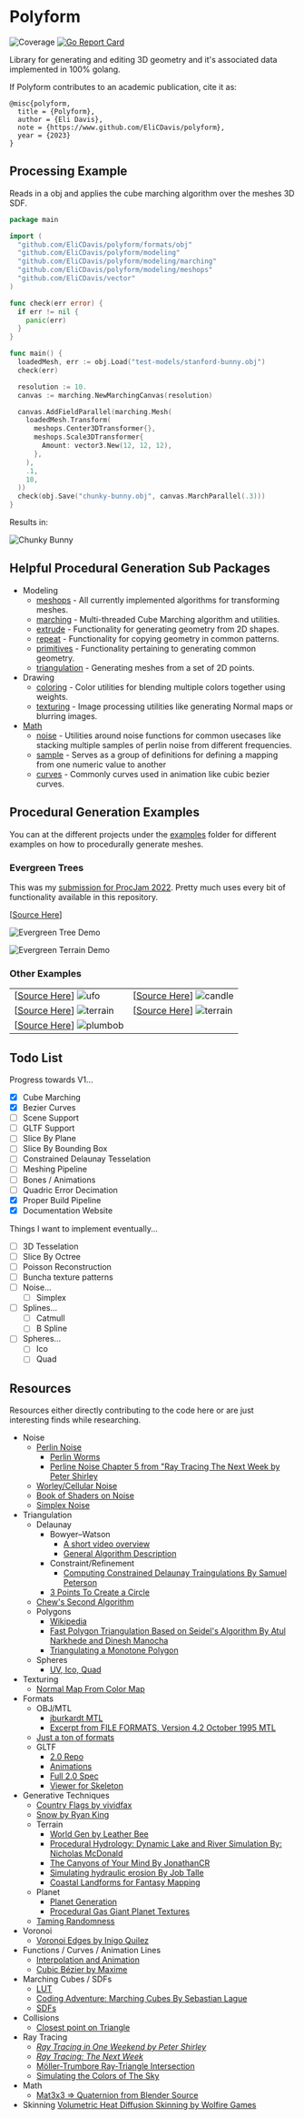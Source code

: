 # Polyform
![Coverage](https://img.shields.io/badge/Coverage-40.8%25-yellow)
[![Go Report Card](https://goreportcard.com/badge/github.com/EliCDavis/polyform)](https://goreportcard.com/report/github.com/EliCDavis/polyform)

Library for generating and editing 3D geometry and it's associated data implemented in 100% golang.

If Polyform contributes to an academic publication, cite it as:

```
@misc{polyform,
  title = {Polyform},
  author = {Eli Davis},
  note = {https://www.github.com/EliCDavis/polyform},
  year = {2023}
}
```

## Processing Example

Reads in a obj and applies the cube marching algorithm over the meshes 3D SDF.

```go
package main

import (
  "github.com/EliCDavis/polyform/formats/obj"
  "github.com/EliCDavis/polyform/modeling"
  "github.com/EliCDavis/polyform/modeling/marching"
  "github.com/EliCDavis/polyform/modeling/meshops"
  "github.com/EliCDavis/vector"
)

func check(err error) {
  if err != nil {
    panic(err)
  }
}

func main() {
  loadedMesh, err := obj.Load("test-models/stanford-bunny.obj")
  check(err)

  resolution := 10.
  canvas := marching.NewMarchingCanvas(resolution)

  canvas.AddFieldParallel(marching.Mesh(
    loadedMesh.Transform(
      meshops.Center3DTransformer{},
      meshops.Scale3DTransformer{
        Amount: vector3.New(12, 12, 12),
      },
    ),
    .1,
    10,
  ))
  check(obj.Save("chunky-bunny.obj", canvas.MarchParallel(.3)))
}
```

Results in:

![Chunky Bunny](/examples/inflate/chunky-bunny.png)

## Helpful Procedural Generation Sub Packages

- Modeling
  - [meshops](/modeling/meshops/) - All currently implemented algorithms for transforming meshes. 
  - [marching](/modeling/marching/) - Multi-threaded Cube Marching algorithm and utilities.
  - [extrude](/modeling/extrude/) - Functionality for generating geometry from 2D shapes.
  - [repeat](/modeling/repeat/) - Functionality for copying geometry in common patterns.
  - [primitives](/modeling/repeat/) - Functionality pertaining to generating common geometry.
  - [triangulation](/modeling/triangulation/) - Generating meshes from a set of 2D points.
- Drawing
  - [coloring](/drawing/coloring/) - Color utilities for blending multiple colors together using weights.
  - [texturing](/drawing/texturing/) - Image processing utilities like generating Normal maps or blurring images.
- [Math](/math/README.md)
  - [noise](/math/noise/) - Utilities around noise functions for common usecases like stacking multiple samples of perlin noise from different frequencies.
  - [sample](/math/sample/) - Serves as a group of definitions for defining a mapping from one numeric value to another
  - [curves](/math/curves/) - Commonly curves used in animation like cubic bezier curves.

## Procedural Generation Examples

You can at the different projects under the [examples](/examples/) folder for different examples on how to procedurally generate meshes.

### Evergreen Trees

This was my [submission for ProcJam 2022](https://elicdavis.itch.io/evergreen-tree-generation). Pretty much uses every bit of functionality available in this repository.

[[Source Here](/examples/chill/main.go)]

![Evergreen Tree Demo](./examples/chill/tree-demo.png)

![Evergreen Terrain Demo](./examples/chill/terrain-demo.png)

### Other Examples

|                                                                                      |                                                                                  |
| ------------------------------------------------------------------------------------ | -------------------------------------------------------------------------------- |
| [[Source Here](/examples/ufo/main.go)] ![ufo](/examples/ufo/ufo.png)                 | [[Source Here](/examples/candle/main.go)] ![candle](/examples/candle/candle.png) |
| [[Source Here](/examples/terrain/main.go)] ![terrain](/examples/terrain/terrain.png) | [[Source Here](/examples/covid/main.go)] ![terrain](/examples/covid/covid.png)   |
| [[Source Here](/examples/plumbob/main.go)] ![plumbob](/examples/plumbob/plumbob.png) |                                                                                  |

## Todo List

Progress towards V1...

- [x] Cube Marching
- [x] Bezier Curves
- [ ] Scene Support
- [ ] GLTF Support
- [ ] Slice By Plane
- [ ] Slice By Bounding Box
- [ ] Constrained Delaunay Tesselation
- [ ] Meshing Pipeline
- [ ] Bones / Animations
- [ ] Quadric Error Decimation
- [x] Proper Build Pipeline
- [x] Documentation Website

Things I want to implement eventually...

- [ ] 3D Tesselation
- [ ] Slice By Octree
- [ ] Poisson Reconstruction
- [ ] Buncha texture patterns
- [ ] Noise...
  - [ ] Simplex
- [ ] Splines...
  - [ ] Catmull
  - [ ] B Spline
- [ ] Spheres...
  - [ ] Ico
  - [ ] Quad

## Resources

Resources either directly contributing to the code here or are just interesting finds while researching.

- Noise
  - [Perlin Noise](https://gpfault.net/posts/perlin-noise.txt.html)
    - [Perlin Worms](https://libnoise.sourceforge.net/examples/worms/index.html)
    - [Perline Noise Chapter 5 from "Ray Tracing The Next Week by Peter Shirley](https://raytracing.github.io/books/RayTracingTheNextWeek.html#perlinnoise)
  - [Worley/Cellular Noise](https://thebookofshaders.com/12/)
  - [Book of Shaders on Noise](https://thebookofshaders.com/11/)
  - [Simplex Noise](https://en.wikipedia.org/wiki/Simplex_noise)
- Triangulation
  - Delaunay
    - Bowyer–Watson
      - [A short video overview](https://www.youtube.com/watch?v=4ySSsESzw2Y)
      - [General Algorithm Description](https://en.wikipedia.org/wiki/Bowyer%E2%80%93Watson_algorithm)
    - Constraint/Refinement
      - [Computing Constrained Delaunay Traingulations By Samuel Peterson](http://www.geom.uiuc.edu/~samuelp/del_project.html#implementation)
    - [3 Points To Create a Circle](https://kyndinfo.notion.site/Geometric-Drawings-2cefb8d81ced41d5af532dd7bdfdceee)
  - [Chew's Second Algorithm](https://cccg.ca/proceedings/2011/papers/paper91.pdf)
  - Polygons
    - [Wikipedia](https://en.wikipedia.org/wiki/Polygon_triangulation)
    - [Fast Polygon Triangulation Based on Seidel's Algorithm By Atul Narkhede and Dinesh Manocha](http://gamma.cs.unc.edu/SEIDEL/)
    - [Triangulating a Monotone Polygon
      ](http://homepages.math.uic.edu/~jan/mcs481/triangulating.pdf)
  - Spheres
    - [UV, Ico, Quad](https://www.danielsieger.com/blog/2021/03/27/generating-spheres.html)
- Texturing
  - [Normal Map From Color Map](https://stackoverflow.com/questions/5281261/generating-a-normal-map-from-a-height-map)
- Formats
  - OBJ/MTL
    - [jburkardt MTL](https://people.sc.fsu.edu/~jburkardt/data/mtl/mtl.html)
    - [Excerpt from FILE FORMATS, Version 4.2 October 1995 MTL](http://paulbourke.net/dataformats/mtl/)
  - [Just a ton of formats](https://people.sc.fsu.edu/~jburkardt/data/data.html)
  - GLTF
    - [2.0 Repo](https://github.com/KhronosGroup/glTF/blob/main/specification/2.0)
    - [Animations](https://github.com/KhronosGroup/glTF-Tutorials/blob/master/gltfTutorial/gltfTutorial_007_Animations.md)
    - [Full 2.0 Spec](https://registry.khronos.org/glTF/specs/2.0/glTF-2.0.html)
    - [Viewer for Skeleton](https://gltf-viewer.donmccurdy.com/)
- Generative Techniques
  - [Country Flags by vividfax](https://vividfax.notion.site/Generative-Flag-Design-e663bc26f5a54ab48fad1428bc32b610)
  - [Snow by Ryan King](https://www.youtube.com/watch?v=UzJnsqIRbDw)
  - Terrain
    - [World Gen by Leather Bee](https://leatherbee.org/index.php/category/world-gen/)
    - [Procedural Hydrology: Dynamic Lake and River Simulation By: Nicholas McDonald](https://nickmcd.me/2020/04/15/procedural-hydrology/)
    - [The Canyons of Your Mind By JonathanCR](https://undiscoveredworlds.blogspot.com/2019/05/the-canyons-of-your-mind.html)
    - [Simulating hydraulic erosion By Job Talle](https://jobtalle.com/simulating_hydraulic_erosion.html)
    - [Coastal Landforms for Fantasy Mapping](https://www.youtube.com/watch?v=ztemzsxso0U)
  - Planet
    - [Planet Generation](https://archive.vn/kmVP4)
    - [Procedural Gas Giant Planet Textures](https://smcameron.github.io/space-nerds-in-space/gaseous-giganticus-slides/slideshow.html)
  - [Taming Randomness](https://kyndinfo.notion.site/Taming-Randomness-e4351f08ec7c43a7ad47ef2d1dfe2ed8)
- Voronoi
  - [Voronoi Edges by Inigo Quilez](https://iquilezles.org/articles/voronoilines/)
- Functions / Curves / Animation Lines
  - [Interpolation and Animation](https://kyndinfo.notion.site/Interpolation-and-Animation-44d00edd89bc41d686260d6bfd6a01d9)
  - [Cubic Bézier by Maxime](https://blog.maximeheckel.com/posts/cubic-bezier-from-math-to-motion/)
- Marching Cubes / SDFs
  - [LUT](http://paulbourke.net/geometry/polygonise/)
  - [Coding Adventure: Marching Cubes By Sebastian Lague](https://www.youtube.com/watch?v=M3iI2l0ltbE)
  - [SDFs](https://iquilezles.org/articles/distfunctions/)
- Collisions
  - [Closest point on Triangle](https://gdbooks.gitbooks.io/3dcollisions/content/Chapter4/closest_point_to_triangle.html)
- Ray Tracing
  - [_Ray Tracing in One Weekend by Peter Shirley_](https://raytracing.github.io/books/RayTracingInOneWeekend.html)
  - [_Ray Tracing: The Next Week_](https://raytracing.github.io/books/RayTracingTheNextWeek.html)
  - [Möller-Trumbore Ray-Triangle Intersection](https://www.scratchapixel.com/lessons/3d-basic-rendering/ray-tracing-rendering-a-triangle/moller-trumbore-ray-triangle-intersection.html)
  - [Simulating the Colors of The Sky](https://www.scratchapixel.com/lessons/procedural-generation-virtual-worlds/simulating-sky/simulating-colors-of-the-sky.html)
- Math
  - [Mat3x3 => Quaternion from Blender Source](https://github.com/blender/blender/blob/756538b4a117cb51a15e848fa6170143b6aafcd8/source/blender/blenlib/intern/math_rotation.c#L272)
- Skinning
  [Volumetric Heat Diffusion Skinning by Wolfire Games](http://blog.wolfire.com/2009/11/volumetric-heat-diffusion-skinning/)
